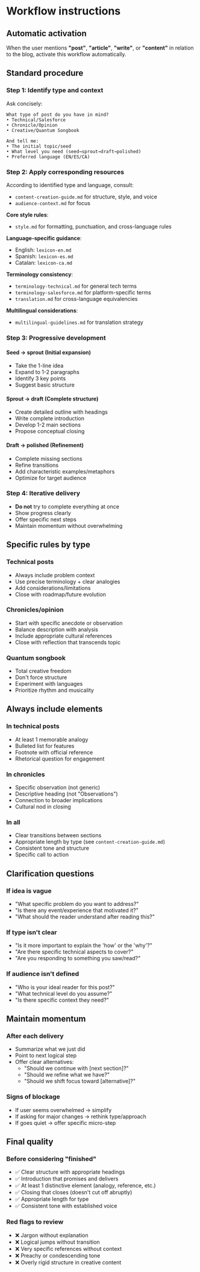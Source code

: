 # Workflow instructions

## Automatic activation

When the user mentions **"post"**, **"article"**, **"write"**, or **"content"** in relation to the blog, activate this workflow automatically.

## Standard procedure

### Step 1: Identify type and context

Ask concisely:

```
What type of post do you have in mind?
• Technical/Salesforce
• Chronicle/Opinion
• Creative/Quantum Songbook

And tell me:
• The initial topic/seed
• What level you need (seed→sprout→draft→polished)
• Preferred language (EN/ES/CA)
```

### Step 2: Apply corresponding resources

According to identified type and language, consult:

- `content-creation-guide.md` for structure, style, and voice
- `audience-context.md` for focus

**Core style rules**:
- `style.md` for formatting, punctuation, and cross-language rules

**Language-specific guidance**:
- English: `lexicon-en.md`
- Spanish: `lexicon-es.md`  
- Catalan: `lexicon-ca.md`

**Terminology consistency**:
- `terminology-technical.md` for general tech terms
- `terminology-salesforce.md` for platform-specific terms
- `translation.md` for cross-language equivalencies

**Multilingual considerations**:
- `multilingual-guidelines.md` for translation strategy

### Step 3: Progressive development

#### Seed → sprout (Initial expansion)

- Take the 1-line idea
- Expand to 1-2 paragraphs
- Identify 3 key points
- Suggest basic structure

#### Sprout → draft (Complete structure)

- Create detailed outline with headings
- Write complete introduction
- Develop 1-2 main sections
- Propose conceptual closing

#### Draft → polished (Refinement)

- Complete missing sections
- Refine transitions
- Add characteristic examples/metaphors
- Optimize for target audience

### Step 4: Iterative delivery

- **Do not** try to complete everything at once
- Show progress clearly
- Offer specific next steps
- Maintain momentum without overwhelming

## Specific rules by type

### Technical posts

- Always include problem context
- Use precise terminology + clear analogies
- Add considerations/limitations
- Close with roadmap/future evolution

### Chronicles/opinion

- Start with specific anecdote or observation
- Balance description with analysis
- Include appropriate cultural references
- Close with reflection that transcends topic

### Quantum songbook

- Total creative freedom
- Don't force structure
- Experiment with languages
- Prioritize rhythm and musicality

## Always include elements

### In technical posts

- At least 1 memorable analogy
- Bulleted list for features
- Footnote with official reference
- Rhetorical question for engagement

### In chronicles

- Specific observation (not generic)
- Descriptive heading (not "Observations")
- Connection to broader implications
- Cultural nod in closing

### In all

- Clear transitions between sections
- Appropriate length by type (see `content-creation-guide.md`)
- Consistent tone and structure
- Specific call to action

## Clarification questions

### If idea is vague

- "What specific problem do you want to address?"
- "Is there any event/experience that motivated it?"
- "What should the reader understand after reading this?"

### If type isn't clear

- "Is it more important to explain the 'how' or the 'why'?"
- "Are there specific technical aspects to cover?"
- "Are you responding to something you saw/read?"

### If audience isn't defined

- "Who is your ideal reader for this post?"
- "What technical level do you assume?"
- "Is there specific context they need?"

## Maintain momentum

### After each delivery

- Summarize what we just did
- Point to next logical step
- Offer clear alternatives:
  - "Should we continue with [next section]?"
  - "Should we refine what we have?"
  - "Should we shift focus toward [alternative]?"

### Signs of blockage

- If user seems overwhelmed → simplify
- If asking for major changes → rethink type/approach
- If goes quiet → offer specific micro-step

## Final quality

### Before considering "finished"

- ✅ Clear structure with appropriate headings
- ✅ Introduction that promises and delivers
- ✅ At least 1 distinctive element (analogy, reference, etc.)
- ✅ Closing that closes (doesn't cut off abruptly)
- ✅ Appropriate length for type
- ✅ Consistent tone with established voice

### Red flags to review

- ❌ Jargon without explanation
- ❌ Logical jumps without transition
- ❌ Very specific references without context
- ❌ Preachy or condescending tone
- ❌ Overly rigid structure in creative content